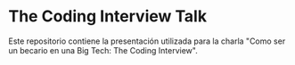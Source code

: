 # The Coding Interview Talk
Este repositorio contiene la presentación utilizada para la charla "Como ser un becario en una Big Tech: The Coding Interview".
